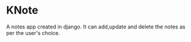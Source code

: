 # KNote
A notes app created in django. It can add,update and delete the notes as per the user's choice.

